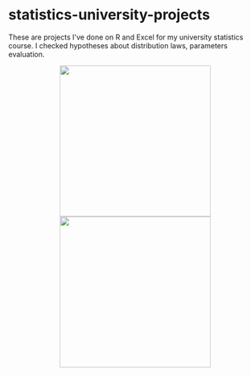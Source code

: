 # statistics-university-projects
These are projects I've done on R and Excel for my university statistics course. I checked hypotheses about distribution laws, parameters evaluation.
<div id="header" align="center">
  <img src="https://en.wikipedia.org/wiki/R_%28programming_language%29" width="300"/>
</div>
<div id="header" align="center">
  <img src="https://media.giphy.com/media/UMyvk17PIo3SiZQWju/giphy.gif" width="300"/>
</div>

